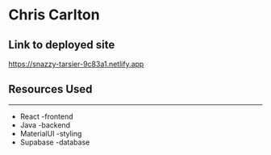 # Chris Carlton
  
## Link to deployed site 

https://snazzy-tarsier-9c83a1.netlify.app 
 
## Resources Used 

*** 
* React -frontend
* Java -backend
* MaterialUI -styling
* Supabase -database

 
 

